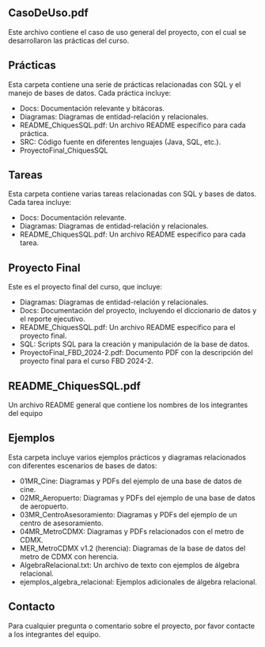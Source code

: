 ## CasoDeUso.pdf
Este archivo contiene el caso de uso general del proyecto, con el cual se desarrollaron las prácticas del curso.

## Prácticas
Esta carpeta contiene una serie de prácticas relacionadas con SQL y el manejo de bases de datos. Cada práctica incluye:

- Docs: Documentación relevante y bitácoras.
- Diagramas: Diagramas de entidad-relación y relacionales.
- README_ChiquesSQL.pdf: Un archivo README específico para cada práctica.
- SRC: Código fuente en diferentes lenguajes (Java, SQL, etc.).
- ProyectoFinal_ChiquesSQL

## Tareas
Esta carpeta contiene varias tareas relacionadas con SQL y bases de datos. Cada tarea incluye:

- Docs: Documentación relevante.
- Diagramas: Diagramas de entidad-relación y relacionales.
- README_ChiquesSQL.pdf: Un archivo README específico para cada tarea.
  
## Proyecto Final 
Este es el proyecto final del curso, que incluye:

- Diagramas: Diagramas de entidad-relación y relacionales.
- Docs: Documentación del proyecto, incluyendo el diccionario de datos y el reporte ejecutivo.
- README_ChiquesSQL.pdf: Un archivo README específico para el proyecto final.
- SQL: Scripts SQL para la creación y manipulación de la base de datos.
- ProyectoFinal_FBD_2024-2.pdf: Documento PDF con la descripción del proyecto final para el curso FBD 2024-2.

## README_ChiquesSQL.pdf
Un archivo README general que contiene los nombres de los integrantes del equipo

## Ejemplos
Esta carpeta incluye varios ejemplos prácticos y diagramas relacionados con diferentes escenarios de bases de datos:

- 01MR_Cine: Diagramas y PDFs del ejemplo de una base de datos de cine.
- 02MR_Aeropuerto: Diagramas y PDFs del ejemplo de una base de datos de aeropuerto.
- 03MR_CentroAsesoramiento: Diagramas y PDFs del ejemplo de un centro de asesoramiento.
- 04MR_MetroCDMX: Diagramas y PDFs relacionados con el metro de CDMX.
- MER_MetroCDMX v1.2 (herencia): Diagramas de la base de datos del metro de CDMX con herencia.
- AlgebraRelacional.txt: Un archivo de texto con ejemplos de álgebra relacional.
- ejemplos_algebra_relacional: Ejemplos adicionales de álgebra relacional.

## Contacto
Para cualquier pregunta o comentario sobre el proyecto, por favor contacte a los integrantes del equipo. 

